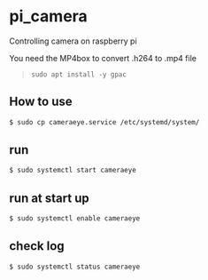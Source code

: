 # pi_camera
Controlling camera on raspberry pi

You need the MP4box to convert .h264 to .mp4 file
> `sudo apt install -y gpac`

## How to use
```bash
$ sudo cp cameraeye.service /etc/systemd/system/
```

## run
```bash
$ sudo systemctl start cameraeye
```

## run at start up
```bash
$ sudo systemctl enable cameraeye
```

## check log
```bash
$ sudo systemctl status cameraeye
```


